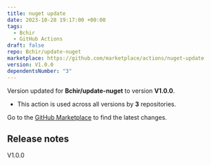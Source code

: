 ```yaml
---
title: nuget update
date: 2023-10-28 19:17:00 +00:00
tags:
  - Bchir
  - GitHub Actions
draft: false
repo: Bchir/update-nuget
marketplace: https://github.com/marketplace/actions/nuget-update
version: V1.0.0
dependentsNumber: "3"
---
```



Version updated for **Bchir/update-nuget** to version **V1.0.0**.
- This action is used across all versions by **3** repositories.

Go to the [GitHub Marketplace](https://github.com/marketplace/actions/nuget-update) to find the latest changes.

## Release notes

V1.0.0 
